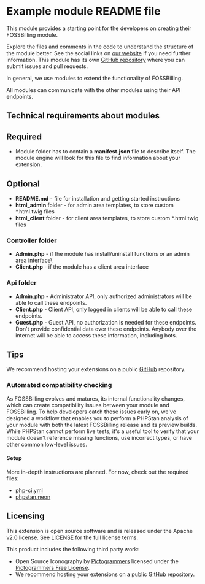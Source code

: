# Example module README file

This module provides a starting point for the developers on creating their FOSSBilling module.

Explore the files and comments in the code to understand the structure of the module better. See the social links on [our website](https://fossbilling.org) if you need further information. This module has its own [GitHub repository](https://github.com/FOSSBilling/example-module) where you can submit issues and pull requests.

In general, we use modules to extend the functionality of FOSSBilling.

All modules can communicate with the other modules using their API endpoints.

## Technical requirements about modules

## Required

* Module folder has to contain a **manifest.json** file to describe itself. The module engine will look for this file to find information about your extension.

## Optional

* **README.md** - file for installation and getting started instructions
* **html_admin** folder - for admin area templates, to store custom *.html.twig files
* **html_client** folder - for client area templates, to store custom *.html.twig files

### Controller folder

* **Admin.php** - if the module has install/uninstall functions or an admin area interface\
* **Client.php** - if the module has a client area interface

### Api folder

* **Admin.php** - Administrator API, only authorized administrators will be able to call these endpoints.
* **Client.php** - Client API, only logged in clients will be able to call these endpoints.
* **Guest.php** - Guest API, no authorization is needed for these endpoints. Don't provide confidential data over these endpoints. Anybody over the internet will be able to access these information, including bots.

## Tips

We recommend hosting your extensions on a public [GitHub](https://github.com) repository.

### Automated compatibility checking

As FOSSBilling evolves and matures, its internal functionality changes, which can create compatibility issues between your module and FOSSBilling.
To help developers catch these issues early on, we've designed a workflow that enables you to perform a PHPStan analysis of your module with both the latest FOSSBilling release and its preview builds.
While PHPStan cannot perform live tests, it's a useful tool to verify that your module doesn't reference missing functions, use incorrect types, or have other common low-level issues.

#### Setup

More in-depth instructions are planned. For now, check out the required files:

* [php-ci.yml](https://github.com/FOSSBilling/example-module/blob/main/.github/workflows/php-ci.yml)
* [phpstan.neon](https://github.com/FOSSBilling/example-module/blob/main/phpstan.neon)

## Licensing
This extension is open source software and is released under the Apache v2.0 license. See [LICENSE](LICENSE) for the full license terms.

This product includes the following third party work:
* Open Source Iconography by [Pictogrammers](https://pictogrammers.com/) licensed under the [Pictogrammers Free License](https://pictogrammers.com/docs/general/license/).
* We recommend hosting your extensions on a public [GitHub](https://github.com) repository.